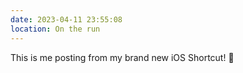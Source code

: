 ```yaml
---
date: 2023-04-11 23:55:08
location: On the run
---
```


This is me posting from my brand new iOS Shortcut! 🥰
